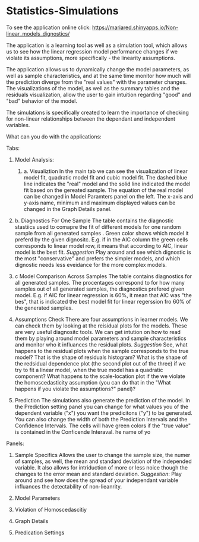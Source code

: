 # Statistics-Simulations

To see the application online click: https://mariared.shinyapps.io/Non-linear_models_dignostics/

The application is a learning tool as well as a simulation tool, which allows us to see how the linear regression model performance changes if we violate its assumptions, more specifically  - the linearity assumptions. 

The application allows us to dynamically change the model parameters, as well as sample characteristics, and at the same time monitor how much will the prediction diverge from the "real values" with the parameter changes. The visualizations of the model, as well as the summary tables and the residuals visualization, allow the user to gain intuition regarding "good" and "bad" behavior of the model.

The simulations is specifically created to learn the importance of checking for non-linear relationships between the dependant and independent variables. 

What can you do with the applications:

Tabs:
1. Model Analysis:
   1. a. Visualiztion
   In the main tab we can see the visualization of linear model fit, quadratic model fit and cubic model fit. The dashed blue line indicates the "real" model and the solid line indicated the model fit based on the gereated sample. The equation of the real model can be changed in Model Paramters panel on the left. The x-axis and y-axis name, minimum and maximum displayed values can be changed in the Graph Details panel.
  1. b. Diagnostics For One Sample
     The table contains the diagnostic stastiics used to comapre the fit of different models for one random sample from all generated samples . Green color shows which model it preferd by the given dignositc. E.g. if in the AIC column the green cells corresponds to linear model row, it means that according to AIC, linear model is the best fit.
     *Suggestion* Play around and see which dignostic is the most "conservative" and prefers the simpler models, and which dignostic needs less eveidance for the more complex models.
      
  1. c Model Comparison Across Samples
     The table contains diagnostics for all generated samples. The procentages correspond to for how many samples out of all generated samples, the diagnostics prefered given model. E.g. if AIC for linear regression is 60%, it mean that AIC was "the bes", that is indicated the best model fit for linear regerssion fro 60% of the generated samples.         
2. Assumptions Check
   There are four assumptions in learner models. We can check them by looking at the reisidual plots for the models. These are very useful diagnositc tools. We can get intution on how to read them by playing around model parameters and sample characteristics and monitor who it influances the residual plots.
   *Suggestion* See, what happens to the residual plots when the sample corresponds to the true model? That is the shape of residuals histogram? What is the shape of the redsidual dependence plot (the second plot out of the three) if we try to fit a linear model, when the true model has a quadratic component? What happens to the scale-location plot if the we violate the homoscedasticity assumption (you can do that in the "What happens if you violate the assumptions?" panel)?
     
3. Prediction
   The simulations also generate the prediction of the model. In the Prediction setting panel you can change for what values you of the dependent variable ("x") you want the predicitons ("y") to be generated. You can also change the width of both the Prediction Intervals and the Confidence Intervals. The cells will have green colors if the "true value" is contained in the Conficende Interaval. he name of yo

Panels:
1. Sample Specifics
   Allows the user to change the sample size, the numer of samples, as well, the mean and standard deviation of the independed variable. It also allows for intriduction of more or less noice though the changes to  the error mean and standard deviation.
   *Suggestion*: Play around and see how does the spread of your independant variable influances the detectability of non-lieanrity. 
   
2. Model Parameters
4. Violation of Homoscedascitiy
5. Graph Details
6. Predication Settings


